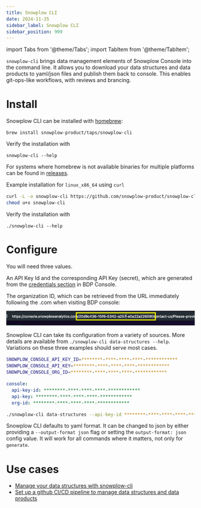 ```yaml
---
title: Snowplow CLI
date: 2024-11-25
sidebar_label: Snowplow CLI
sidebar_position: 999
---
```

import Tabs from '@theme/Tabs';
import TabItem from '@theme/TabItem';

`snowplow-cli` brings data management elements of Snowplow Console into the command line. It allows you to download your data structures and data products to yaml/json files and publish them back to console. This enables git-ops-like workflows, with reviews and brancing.

# Install

Snowplow CLI can be installed with [homebrew](https://brew.sh/):
```
brew install snowplow-product/taps/snowplow-cli
```

Verify the installation with
```
snowplow-cli --help
```

For systems where homebrew is not available binaries for multiple platforms can be found in [releases](https://github.com/snowplow-product/snowplow-cli/releases).

Example installation for `linux_x86_64` using `curl`

```bash
curl -L -o snowplow-cli https://github.com/snowplow-product/snowplow-cli/releases/latest/download/snowplow-cli_linux_x86_64
chmod u+x snowplow-cli
```

Verify the installation with
```
./snowplow-cli --help
```

# Configure

You will need three values.

An API Key Id and the corresponding API Key (secret), which are generated from the [credentials section](https://console.snowplowanalytics.com/credentials) in BDP Console.

The organization ID, which can be retrieved from the URL immediately following the .com when visiting BDP console:

![](./images/orgID.png)

Snowplow CLI can take its configuration from a variety of sources. More details are available from `./snowplow-cli data-structures --help`. Variations on these three examples should serve most cases.

<Tabs groupId="config">
  <TabItem value="env" label="env variables" default>

  ```bash
  SNOWPLOW_CONSOLE_API_KEY_ID=********-****-****-****-************
  SNOWPLOW_CONSOLE_API_KEY=********-****-****-****-************
  SNOWPLOW_CONSOLE_ORG_ID=********-****-****-****-************
  ```

  </TabItem>
  <TabItem value="defaultconfig" label="$HOME/.config/snowplow/snowplow.yml" >

  ```yaml
  console:
    api-key-id: ********-****-****-****-************
    api-key: ********-****-****-****-************
    org-id: ********-****-****-****-************
  ```

  </TabItem>
  <TabItem value="args" label="inline arguments" >

  ```bash
  ./snowplow-cli data-structures --api-key-id ********-****-****-****-************ --api-key ********-****-****-****-************ --org-id ********-****-****-****-************
  ```

  </TabItem>
</Tabs>

Snowplow CLI defaults to yaml format. It can be changed to json by either providing a `--output-format json` flag or setting the `output-format: json` config value. It will work for all commands where it matters, not only for `generate`.


# Use cases

- [Manage your data structures with snowplow-cli](/docs/understanding-tracking-design/managing-your-data-structures/cli/index.md)
- [Set up a github CI/CD pipeline to manage data structures and data products](/docs/recipes/recipe-data-structures-in-git/index.md)

